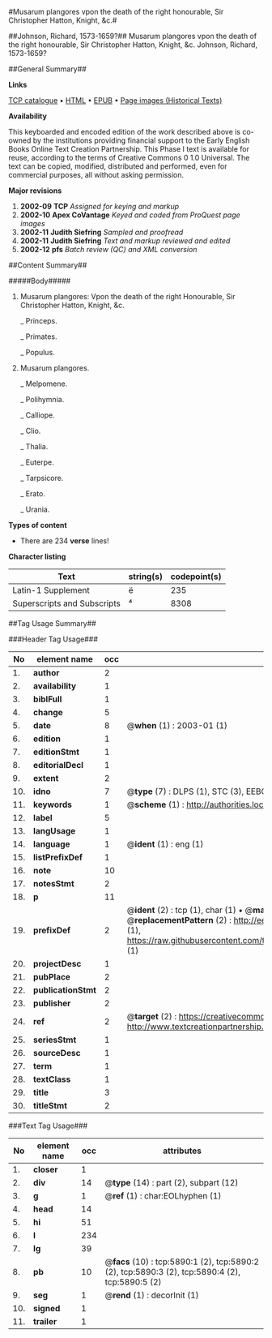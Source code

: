 #Musarum plangores vpon the death of the right honourable, Sir Christopher Hatton, Knight, &c.#

##Johnson, Richard, 1573-1659?##
Musarum plangores vpon the death of the right honourable, Sir Christopher Hatton, Knight, &c.
Johnson, Richard, 1573-1659?

##General Summary##

**Links**

[TCP catalogue](http://www.ota.ox.ac.uk/tcp/)  • 
[HTML](http://tei.it.ox.ac.uk/tcp/Texts-HTML/free/A04/A04561.html)  • 
[EPUB](http://tei.it.ox.ac.uk/tcp/Texts-EPUB/free/A04/A04561.epub) • 
[Page images (Historical Texts)](https://data.historicaltexts.jisc.ac.uk/view?pubId=eebo-99900538e&pageId=eebo-99900538e-5890-1)

**Availability**

This keyboarded and encoded edition of the
	       work described above is co-owned by the institutions
	       providing financial support to the Early English Books
	       Online Text Creation Partnership. This Phase I text is
	       available for reuse, according to the terms of Creative
	       Commons 0 1.0 Universal. The text can be copied,
	       modified, distributed and performed, even for
	       commercial purposes, all without asking permission.

**Major revisions**

1. __2002-09__ __TCP__ *Assigned for keying and markup*
1. __2002-10__ __Apex CoVantage__ *Keyed and coded from ProQuest page images*
1. __2002-11__ __Judith Siefring__ *Sampled and proofread*
1. __2002-11__ __Judith Siefring__ *Text and markup reviewed and edited*
1. __2002-12__ __pfs__ *Batch review (QC) and XML conversion*

##Content Summary##

#####Body#####

1. Musarum plangores: Vpon the death of the right Honourable, Sir Christopher Hatton, Knight, &c.

    _ Princeps.

    _ Primates.

    _ Populus.

1. Musarum plangores.

    _ Melpomene.

    _ Polihymnia.

    _ Calliope.

    _ Clio.

    _ Thalia.

    _ Euterpe.

    _ Tarpsicore.

    _ Erato.

    _ Urania.

**Types of content**

  * There are 234 **verse** lines!

**Character listing**


|Text|string(s)|codepoint(s)|
|---|---|---|
|Latin-1 Supplement|ë|235|
|Superscripts             and Subscripts|⁴|8308|

##Tag Usage Summary##

###Header Tag Usage###

|No|element name|occ|attributes|
|---|---|---|---|
|1.|__author__|2||
|2.|__availability__|1||
|3.|__biblFull__|1||
|4.|__change__|5||
|5.|__date__|8| @__when__ (1) : 2003-01 (1)|
|6.|__edition__|1||
|7.|__editionStmt__|1||
|8.|__editorialDecl__|1||
|9.|__extent__|2||
|10.|__idno__|7| @__type__ (7) : DLPS (1), STC (3), EEBO-CITATION (1), PROQUEST (1), VID (1)|
|11.|__keywords__|1| @__scheme__ (1) : http://authorities.loc.gov/ (1)|
|12.|__label__|5||
|13.|__langUsage__|1||
|14.|__language__|1| @__ident__ (1) : eng (1)|
|15.|__listPrefixDef__|1||
|16.|__note__|10||
|17.|__notesStmt__|2||
|18.|__p__|11||
|19.|__prefixDef__|2| @__ident__ (2) : tcp (1), char (1)  •  @__matchPattern__ (2) : ([0-9\-]+):([0-9IVX]+) (1), (.+) (1)  •  @__replacementPattern__ (2) : http://eebo.chadwyck.com/downloadtiff?vid=$1&page=$2 (1), https://raw.githubusercontent.com/textcreationpartnership/Texts/master/tcpchars.xml#$1 (1)|
|20.|__projectDesc__|1||
|21.|__pubPlace__|2||
|22.|__publicationStmt__|2||
|23.|__publisher__|2||
|24.|__ref__|2| @__target__ (2) : https://creativecommons.org/publicdomain/zero/1.0/ (1), http://www.textcreationpartnership.org/docs/. (1)|
|25.|__seriesStmt__|1||
|26.|__sourceDesc__|1||
|27.|__term__|1||
|28.|__textClass__|1||
|29.|__title__|3||
|30.|__titleStmt__|2||


###Text Tag Usage###

|No|element name|occ|attributes|
|---|---|---|---|
|1.|__closer__|1||
|2.|__div__|14| @__type__ (14) : part (2), subpart (12)|
|3.|__g__|1| @__ref__ (1) : char:EOLhyphen (1)|
|4.|__head__|14||
|5.|__hi__|51||
|6.|__l__|234||
|7.|__lg__|39||
|8.|__pb__|10| @__facs__ (10) : tcp:5890:1 (2), tcp:5890:2 (2), tcp:5890:3 (2), tcp:5890:4 (2), tcp:5890:5 (2)|
|9.|__seg__|1| @__rend__ (1) : decorInit (1)|
|10.|__signed__|1||
|11.|__trailer__|1||
